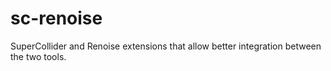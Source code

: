 sc-renoise
==========

SuperCollider and Renoise extensions that allow better integration between the two tools.